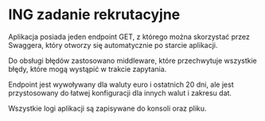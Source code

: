 # ING zadanie rekrutacyjne

Aplikacja posiada jeden endpoint GET, z którego można skorzystać przez Swaggera, który otworzy się automatycznie po starcie aplikacji.

Do obsługi błędów zastosowano middleware, które przechwytuje wszystkie błędy, które mogą wystąpić w trakcie zapytania.

Endpoint jest wywoływany dla waluty euro i ostatnich 20 dni, ale jest przystosowany do łatwej konfiguracji dla innych walut i zakresu dat.

Wszystkie logi aplikacji są zapisywane do konsoli oraz pliku.
